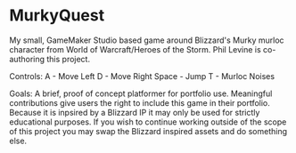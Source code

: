 # MurkyQuest
My small, GameMaker Studio based game around Blizzard's Murky murloc character from World of Warcraft/Heroes of the Storm.
Phil Levine is co-authoring this project.

Controls:
	A 		- Move Left
	D 		- Move Right
	Space 	- Jump
	T       - Murloc Noises

Goals:
	A brief, proof of concept platformer for portfolio use. Meaningful contributions give users the right to include
	this game in their portfolio. Because it is inpsired by a Blizzard IP it may only be used for strictly educational
	purposes. If you wish to continue working outside of the scope of this project you may swap the Blizzard inspired
	assets and do something else.